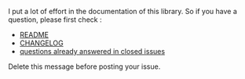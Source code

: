 I put a lot of effort in the documentation of this library. So if you have a question,
please first check :
- [README](https://github.com/cyrilletuzi/angular-async-local-storage/blob/master/README.md)
- [CHANGELOG](https://github.com/cyrilletuzi/angular-async-local-storage/blob/master/CHANGELOG.md)
- [questions already answered in closed issues](https://github.com/cyrilletuzi/angular-async-local-storage/issues?q=is%3Aissue+is%3Aclosed)

Delete this message before posting your issue.
